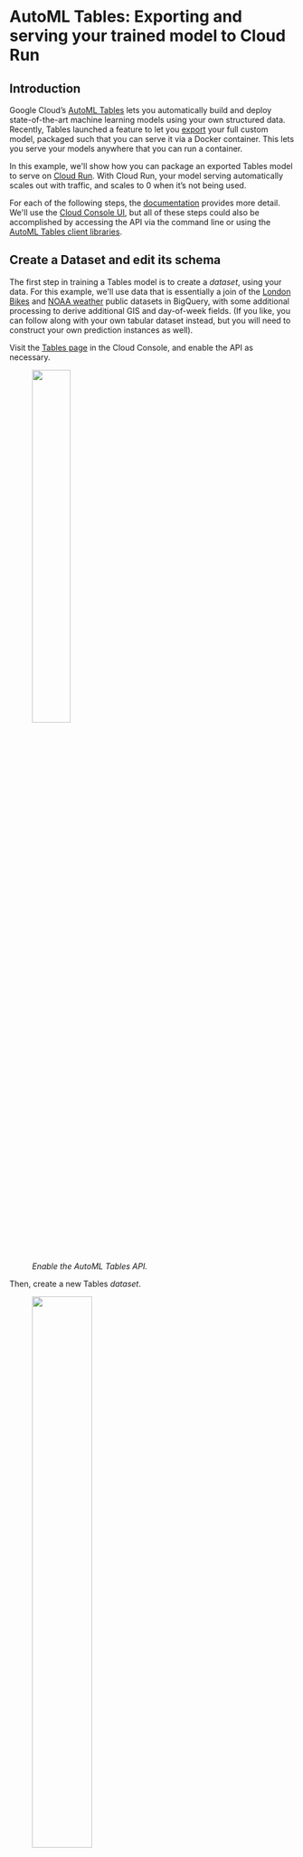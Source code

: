 
# AutoML Tables: Exporting and serving your trained model to Cloud Run

## Introduction

Google Cloud’s [AutoML Tables][1] lets you automatically build and deploy state-of-the-art machine learning models using your own structured data. 
Recently, Tables launched a feature to let you [export][2] your full custom model, packaged such that you can serve it via a Docker container. This lets you serve your models anywhere that you can run a container.

In this example, we'll show how you can package an exported Tables model to serve on [Cloud Run][3]. With Cloud Run, your model serving automatically scales out with traffic, and scales to 0 when it’s not being used.

For each of the following steps, the [documentation][4] provides more detail.
We'll use the [Cloud Console UI][5], but all of these steps could also be accomplished by accessing the API via the command line or using the [AutoML Tables client libraries][6].

## Create a Dataset and edit its schema

The first step in training a Tables model is to create a *dataset*, using your data. 
For this example, we'll use data that is essentially a join of the [London Bikes][7] and [NOAA weather][8] public datasets in BigQuery, with some additional processing to derive additional GIS and day-of-week fields. (If you like, you can follow along with your own tabular dataset instead, but you will need to construct your own prediction instances as well).  

Visit the [Tables page][9] in the Cloud Console, and enable the API as necessary.

<figure>
<a href="https://storage.googleapis.com/amy-jo/images/automl/tables_export/enable_api.png" target="_blank"><img src="https://storage.googleapis.com/amy-jo/images/automl/tables_export/enable_api.png" width="40%"/></a>
<figcaption><br/><i>Enable the AutoML Tables API.</i></figcaption>
</figure>

Then, create a new Tables *dataset*.

<figure>
<a href="https://storage.googleapis.com/amy-jo/images/automl/tables_export/create_dataset.png" target="_blank"><img src="https://storage.googleapis.com/amy-jo/images/automl/tables_export/create_dataset.png" width="50%"/></a>
<figcaption><br/><i>Create a new Tables dataset.</i></figcaption>
</figure>

Import your data into the dataset. To ingest the example data, select "Import data from BigQuery".  Then, as shown in the figure below, use `aju-dev-demos` as the BigQuery Project ID, `london_bikes_weather` as the dataset ID, and `bikes_weather` as the table name.

<figure>
<a href="https://storage.googleapis.com/amy-jo/images/automl/tables_export/import_data.png" target="_blank"><img src="https://storage.googleapis.com/amy-jo/images/automl/tables_export/import_data.png" width="60%"/></a>
<figcaption><br/><i>Import the <code>bikes_weather</code> BigQuery table into the dataset.</i></figcaption>
</figure>

### Edit the dataset’s schema

Once the import is complete, edit the dataset schema. We'll need to change a few of the inferred types. Make sure your schema reflects that in the figure below. In particular, change `bike_id`, `end_station_id`, `start_station_id`, and `loc_cross` to be of type *Categorical*. (Note that useful stats are generated for the columns). 

Then, we'll set `duration` as the _target_ column. 

<figure>
<a href="https://storage.googleapis.com/amy-jo/images/automl/tables_export/schema.png" target="_blank"><img src="https://storage.googleapis.com/amy-jo/images/automl/tables_export/schema.png" width="90%"/></a>
<figcaption><br/><i>Adjust the dataset schema.</i></figcaption>
</figure>


## Train and export your Tables model

Now you're ready to train a model on that dataset.  After the model is trained, you will be able not only to deploy it to the Cloud AI Platform, where you can access it via API, but also can *export* it to run in a container.

### Train the model

We'll train a model to predict ride  `duration` given all the other dataset inputs.  So, we'll be training a [regression][10] model. 
For this example, enter a training budget of 1 hours, and include all the other feature columns.

<figure>
<a href="https://storage.googleapis.com/amy-jo/images/automl/tables_export/train.png" target="_blank"><img src="https://storage.googleapis.com/amy-jo/images/automl/tables_export/train.png" width="50%"/></a>
<figcaption><br/><i>Train a model to predict ride <code>duration</code>.</i></figcaption>
</figure>

### Export the trained model

Once the model is trained, we'll export the result, so that it can be served from any environment in which you can run a container.  (Note that you could also [deploy][11] your model to the Cloud AI Platform for online prediction).

You'll find the export option under **TEST & USE**.  (See the [documentation][12] for detail on the export process).
You'll need to create a *regional* GCS bucket, in the same region as your model. You also might want to create a sub-folder for the model export in the GCS bucket, so that if you have multiple exports, you can keep track of .  An easy way to create the folder is via the web UI. Here, I've created a `model_export_1` sub-folder.

Click the "Container" card to export your trained model to be run from a Docker container.

<figure>
<a href="https://storage.googleapis.com/amy-jo/images/automl/tables_export/export1.png" target="_blank"><img src="https://storage.googleapis.com/amy-jo/images/automl/tables_export/export1.png" width="60%"/></a>
<figcaption><br/><i>Click the "Container" card to export your trained model to be run from a Docker container.</i></figcaption>
</figure>

Browse to select the GCS folder into which you want to export your model, then click the **EXPORT** button.

<figure>
<a href="https://storage.googleapis.com/amy-jo/images/automl/tables_export/export2-2.png" target="_blank"><img src="https://storage.googleapis.com/amy-jo/images/automl/tables_export/export2-2.png" width="60%"/></a>
<figcaption><br/><i>Browse to the GCS folder into which you want to export your model.</i></figcaption>
</figure>

When the export is finished, create a local directory to hold your model, e.g. something like `bikes_weather`. 

Copy the download command in the cloud console, which will look something like the following:
`gsutil cp -r gs://<your-bucket>/model_export_1//* ./download_dir`

Edit this command: add quotes around the `gs` URI, and remove one of the end slashes.  Then edit `download_dir` to point to the directory you created.  The result should look something like the following. Run it from the parent directory of your `bikes_weather` directory:

```sh
gsutil cp -r 'gs://<your-bucket>/model_export_1/*' ./bikes_weather
```

The exported model will be copied to `./bikes_weather`.

**Note**: to run `gsutil`, you will need [`gcloud`][13] installed. You can run these commands from the [Cloud Shell][14] instead of your local machine if you don't want to install the SDK locally.

## Test your exported model locally

Once you've downloaded your model, you can run and test it locally. This provides a good sanity check before deploying to Cloud Run.
The process is described in the [documentation][15]; we'll summarize here.

- change to the `bikes_weather` directory (or whatever you named it). You should see a `model_export` subdirectory, the result of your download.
- rename the subdirectory as described in the [documentation][16], to remove the timestamp suffix.

Then, create and run a container to serve your new trained model.  Edit the following to point to your renamed directory path:

```sh
docker run -v `pwd`/model-export/tbl/<your_renamed_directory>:/models/default/0000001 -p 8080:8080 -it gcr.io/cloud-automl-tables-public/model_server
```
This starts up a model server to which you can send requests.  Note that we're using the `gcr.io/cloud-automl-tables-public/model_server` container image and mounting our local directory.

Next, [download this `instances.json`][17] file.  If you take a look at it, you can see that it holds data for three prediction instances. 
From the directory where you placed `instances.json`, run:

```sh
curl -X POST --data @instances.json http://localhost:8080/predict
```

It may take a second or two for the first request to return, but subsequent requests will be faster.  You’ll get back predictions for all of the instances in the `json` file.   
The actual duration for the third instance is 1200.

## Create a Google Cloud Run service based on your exported model

At this point, we have a trained model that we've exported and tested locally.  Now we are almost ready to deploy it to [Cloud Run][18].
As the last step of prep, we'll create a container image that uses `gcr.io/cloud-automl-tables-public/model_server` as a base image and `ADD`s the model directory, and push that image to the [Google Container Registry][19], so that Cloud Run can access it.

### Build a container to use for Cloud Run

In the same `bikes_weather` directory that holds the `model_export` subdir, create a file called `Dockerfile` that contains the following two lines.  The template is [here][20] as well; **edit the second line to use your correct path to the exported model, the same path that you used above when running locally**.

```
FROM gcr.io/cloud-automl-tables-public/model_server

ADD model-export/tbl/YOUR_RENAMED_DIRECTORY/models/default/0000001
```

Then, build a container from the `Dockerfile`.  In this example we'll call it `bw-serve`.
You can do this as follows (**replace `[PROJECT_ID]` with the id of your project**):

```
docker build . -t gcr.io/[PROJECT_ID]/bw-serve
```

Then push it to the Google Container Registry (again replacing `[PROJECT_ID]` with the id of your project):

```
docker push gcr.io/[PROJECT_ID]/bw-serve
```

(If you get an error, you may need to configure Docker to use gcloud to [authenticate requests to Container Registry][21].)

Alternately, you can use [Cloud Build][22] to build the container instead, as follows:

```
gcloud builds submit --tag gcr.io/[PROJECT_ID]/bw-serve .
```

### Create your Cloud Run service

Now we're ready to deploy the container we built to Cloud Run, where we can scalably serve it for predictions.  Visit the [Cloud Run page in the console][23]. (Click the “START USING..” button if necessary).  Then click the **CREATE SERVICE** button.

<figure>
<a href="https://storage.googleapis.com/amy-jo/images/automl/cloud_run1%202.png" target="_blank"><img src="https://storage.googleapis.com/amy-jo/images/automl/cloud_run1%202.png" width="40%"/></a>
<figcaption><br/><i>Creating a Cloud Run Service</i></figcaption>
</figure>

For the container URL, enter the name of the container that you just built above. Select the “Cloud Run (fully managed)” option.  Create a service name (it can be anything you like). Select the **Require Authentication** option. ** 
Then, click on **SHOW OPTIONAL REVISION SETTINGS**.  Change the **Memory allocated** option to **2GiB**.
Leave the rest of the defaults as they are, and click **CREATE**.

<figure>
<a href="https://storage.googleapis.com/amy-jo/images/automl/cloud_run2.png" target="_blank"><img src="https://storage.googleapis.com/amy-jo/images/automl/cloud_run2.png" width="50%"/></a>
<figcaption><br/><i>Set your service instances to use 2GiB of memory</i></figcaption>
</figure>

### Send prediction requests to the Cloud Run service

Once your Cloud Run service is deployed, you can send prediction requests to it.  Your new service will have a URL that starts with your service name (and ends with `run.app`). You can send JSON predictions to the Cloud Run service just as with the local server you tested earlier; but with Cloud Run, the service will scale up and down based on demand. 

Assuming you selected the **Require Authentication** option, you can make prediction requests like this:

```bash
curl -X POST -H \
"Authorization: Bearer $(gcloud auth print-identity-token)" --data @./instances.json \
https://<your-service-url>/predict
```

(If you set up your Cloud Run service endpoint so that it does not require authentication, you don’t need to include the authorization header in your `curl` request).

## What’s next?

In this post, we walked through how to export a custom AutoML Tables trained model, and build a container image that lets you serve it from any environment.  Then we showed how you can deploy that image to Cloud Run for scalable serving.

Once you’ve built a model-serving container image, it’s easy to deploy it to other environments as well.  For example, if you have installed [Knative serving][24] on a [Kubernetes][25] cluster, you can create a Knative *service* like this, using the same container image (again replacing `[PROJECT_ID]` with your project):

```yaml
apiVersion: serving.knative.dev/v1
kind: Service
metadata:
  name: bikes-weather
spec:
  template:
    spec:
      containers:
        - image: gcr.io/[PROJECT_ID]/bw-serve
```

You may also be interested in exploring the updated [AutoML Tables client libraries][26], which make it easy for you to [train and use Tables programmatically][27], or reading about how to create a _contextual bandit_ model pipeline [using AutoML Tables, without needing a specialist for tuning or feature engineering][28].

[1]:	https://cloud.google.com/automl-tables/docs/
[2]:	https://cloud.google.com/automl-tables/docs/model-export
[3]:	https://cloud.google.com/run/docs/
[4]:	https://cloud.google.com/automl-tables/docs/
[5]:	https://console.cloud.google.com/automl-tables/datasets
[6]:	https://googleapis.dev/python/automl/latest/gapic/v1beta1/tables.html
[7]:	https://console.cloud.google.com/bigquery?p=bigquery-public-data&d=london_bicycles&page=dataset
[8]:	https://console.cloud.google.com/bigquery?p=bigquery-public-data&d=noaa_gsod&page=dataset
[9]:	https://console.cloud.google.com/automl-tables/datasets
[10]:	https://cloud.google.com/automl-tables/docs/problem-types
[11]:	https://cloud.google.com/automl-tables/docs/predict
[12]:	https://cloud.google.com/automl-tables/docs/model-export
[13]:	https://cloud.google.com/sdk/install
[14]:	https://cloud.google.com/shell/
[15]:	https://cloud.google.com/automl-tables/docs/model-export
[16]:	https://cloud.google.com/automl-tables/docs/model-export#run-server
[17]:	https://raw.githubusercontent.com/amygdala/code-snippets/master/ml/automl/tables/model_export/instances.json
[18]:	https://cloud.google.com/run/docs/
[19]:	https://cloud.google.com/container-registry/
[20]:	https://raw.githubusercontent.com/amygdala/code-snippets/master/ml/automl/tables/model_export/Dockerfile.template
[21]:	https://cloud.google.com/container-registry/docs/quickstart#add_the_image_to
[22]:	https://cloud.google.com/cloud-build/docs/quickstart-docker
[23]:	https://console.cloud.google.com/marketplace/details/google-cloud-platform/cloud-run
[24]:	https://github.com/knative/serving
[25]:	https://kubernetes.io/
[26]:	https://googleapis.dev/python/automl/latest/gapic/v1beta1/tables.html
[27]:	https://github.com/GoogleCloudPlatform/python-docs-samples/tree/master/tables/automl/notebooks
[28]:	https://cloud.google.com/blog/products/ai-machine-learning/how-to-build-better-contextual-bandits-machine-learning-models